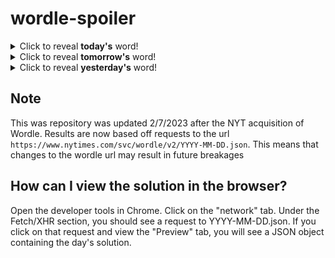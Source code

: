 # wordle-spoiler

<details>
  <summary>Click to reveal <b>today's</b> word!</summary>
  <br>
  <b> merge </b>
</details>

<details>
  <summary>Click to reveal <b>tomorrow's</b> word!</summary>
  <br>
  <b> broth </b>
</details>

<details>
  <summary>Click to reveal <b>yesterday's</b> word!</summary>
  <br>
  <b> breed </b>
</details>

## Note
This was repository was updated 2/7/2023 after the NYT acquisition of Wordle. Results are now based off requests to the url `https://www.nytimes.com/svc/wordle/v2/YYYY-MM-DD.json`. This means that changes to the wordle url may result in future breakages

## How can I view the solution in the browser?
Open the developer tools in Chrome. Click on the "network" tab. Under the Fetch/XHR section, you should see a request to YYYY-MM-DD.json. If you click on that request and view the "Preview" tab, you will see a JSON object containing the day's solution.